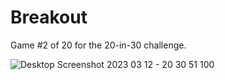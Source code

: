 # Breakout
Game #2 of 20 for the 20-in-30 challenge.

![Desktop Screenshot 2023 03 12 - 20 30 51 100](https://user-images.githubusercontent.com/7257923/224601915-58a257fe-971c-41c3-8846-2f44904f8373.png)
